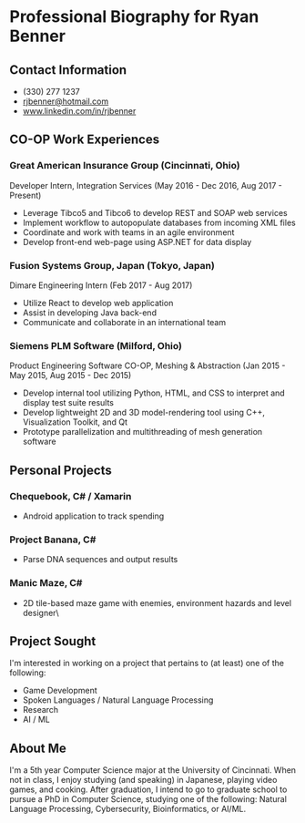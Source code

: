 # Professional Biography for Ryan Benner

## Contact Information
* (330) 277 1237
* rjbenner@hotmail.com
* www.linkedin.com/in/rjbenner

## CO-OP Work Experiences
### Great American Insurance Group (Cincinnati, Ohio)
Developer Intern, Integration Services (May 2016 - Dec 2016, Aug 2017 - Present)
* Leverage Tibco5 and Tibco6 to develop REST and SOAP web services
* Implement workflow to autopopulate databases from incoming XML files
* Coordinate and work with teams in an agile environment
* Develop front-end web-page using ASP.NET for data display
### Fusion Systems Group, Japan (Tokyo, Japan)
Dimare Engineering Intern (Feb 2017 - Aug 2017)
* Utilize React to develop web application
* Assist in developing Java back-end
* Communicate and collaborate in an international team
### Siemens PLM Software (Milford, Ohio)
Product Engineering Software CO-OP, Meshing & Abstraction (Jan 2015 - May 2015, Aug 2015 - Dec 2015)
* Develop internal tool utilizing Python, HTML, and CSS to interpret and display test suite results
* Develop lightweight 2D and 3D model-rendering tool using C++, Visualization Toolkit, and Qt
* Prototype parallelization and multithreading of mesh generation software

## Personal Projects
### Chequebook, C# / Xamarin
* Android application to track spending
### Project Banana, C#
* Parse DNA sequences and output results
### Manic Maze, C#
* 2D tile-based maze game with enemies, environment hazards and level designer\

## Project Sought
I'm interested in working on a project that pertains to (at least) one of the following:
* Game Development
* Spoken Languages / Natural Language Processing
* Research
* AI / ML

## About Me
I'm a 5th year Computer Science major at the University of Cincinnati. When not in class, I enjoy studying (and speaking) in Japanese, playing video games, and cooking. After graduation, I intend to go to graduate school to pursue a PhD in Computer Science, studying one of the following: Natural Language Processing, Cybersecurity, Bioinformatics, or AI/ML.
